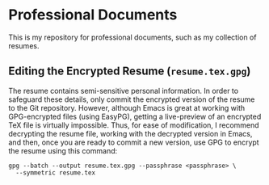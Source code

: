 # Professional Documents

This is my repository for professional documents, such as my collection of
resumes.

## Editing the Encrypted Resume (`resume.tex.gpg`)

The resume contains semi-sensitive personal information. In order to safeguard
these details, only commit the encrypted version of the resume to the Git
repository. However, although Emacs is great at working with GPG-encrypted files
(using EasyPG), getting a live-preview of an encrypted TeX file is virtually
impossible. Thus, for ease of modification, I recommend decrypting the resume
file, working with the decrypted version in Emacs, and then, once you are ready
to commit a new version, use GPG to encrypt the resume using this command:

```shell
gpg --batch --output resume.tex.gpg --passphrase <passphrase> \
  --symmetric resume.tex
```

